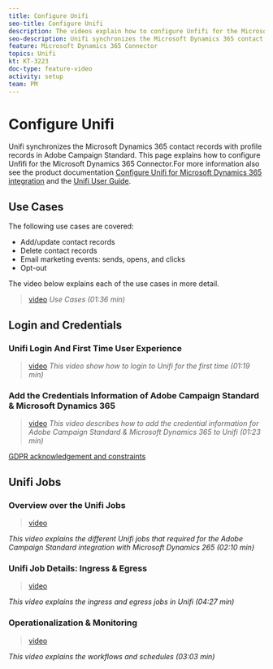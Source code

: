 ```yaml
---
title: Configure Unifi
seo-title: Configure Unifi
description: The videos explain how to configure Unfifi for the Microsoft Dynamics 365 Connector.  
seo-description: Unifi synchronizes the Microsoft Dynamics 365 contact records with profile records in Adobe Campaign Standard. The videos explain how to configure Unfifi for the Microsoft Dynamics 365 Connector. 
feature: Microsoft Dynamics 365 Connector   
topics: Unifi
kt: KT-3223
doc-type: feature-video
activity: setup
team: PM
---
```


# Configure Unifi

Unifi synchronizes the Microsoft Dynamics 365 contact records with profile records in Adobe Campaign Standard. This page explains how to configure Unfifi for the Microsoft Dynamics 365 Connector.For more information also see the product documentation [Configure Unifi for Microsoft Dynamics 365 integration](https://helpx.adobe.com/content/help/en/campaign/kb/unifi-configuration.html) and the [Unifi User Guide](https://drive.google.com/drive/folders/16seHF45e6bFxHX15zWLqFLEXymCuA_wn).

## Use Cases
The following use cases are covered:

* Add/update contact records
* Delete contact records
* Email marketing events: sends, opens, and clicks
* Opt-out

The video below explains each of the use cases in more detail. 

>[video](https://video.tv.adobe.com/v/27394?quality=12)
*Use Cases (01:36 min)*

## Login and Credentials

### Unifi Login And First Time User Experience

>[video](https://video.tv.adobe.com/v/27393?quality=12)
*This video show how to login to Unifi for the first time (01:19 min)*

### Add the Credentials Information of Adobe Campaign Standard & Microsoft Dynamics 365 

>[video](https://video.tv.adobe.com/v/27395?quality=12)
*This video describes how to add the credential information for Adobe Campaign Standard & Microsoft Dynamics 365 to Unifi (01:23 min)*


[GDPR acknowledgement and constraints](
    https://helpx-internal.corp.adobe.com/content/help/en/campaign/kb/acs-ms-dynamics.html#Notices)

## Unifi Jobs

### Overview over the Unifi Jobs

>[video](https://video.tv.adobe.com/v/27392?quality=12)

*This video explains the different Unifi jobs that required for the Adobe Campaign Standard integration with Microsoft Dynamics 265 (02:10 min)*

###  Unifi Job Details: Ingress & Egress

>[video](https://video.tv.adobe.com/v/27396?quality=12)

*This video explains the ingress and egress jobs in Unifi (04:27 min)*

### Operationalization & Monitoring

>[video](https://video.tv.adobe.com/v/27391?quality=12)

*This video explains the workflows and schedules (03:03 min)*

